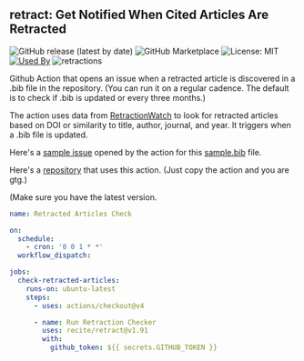## retract: Get Notified When Cited Articles Are Retracted

![GitHub release (latest by date)](https://img.shields.io/github/v/release/recite/retract)
![GitHub Marketplace](https://img.shields.io/badge/GitHub%20Marketplace-retract)
![License: MIT](https://img.shields.io/badge/License-MIT-yellow.svg)
[![Used By](https://img.shields.io/endpoint?url=https://raw.githubusercontent.com/gojiplus/adjacent/main/docs/retract.json)](https://github.com/search?q=recite/retract+path%3A.github%2Fworkflows+language%3AYAML&type=code)
![retractions](https://img.shields.io/endpoint?url=https://raw.githubusercontent.com/recite/retract/main/.github/badges/retraction_status.json)

Github Action that opens an issue when a retracted article is discovered in a .bib file in the repository. (You can run it on a regular cadence. The default is to check if .bib is updated or every three months.)

The action uses data from [RetractionWatch](https://gitlab.com/crossref/retraction-watch-data) to look for retracted articles based on DOI or similarity to title, author, journal, and year. It triggers when a .bib file is updated.

Here's a [sample issue](https://github.com/recite/retract/issues/1) opened by the action for this [sample.bib](https://github.com/recite/retract/blob/main/sample.bib) file.

Here's a [repository](https://github.com/soodoku/adult/) that uses this action. (Just copy the action and you are gtg.)

(Make sure you have the latest version.

```yaml
name: Retracted Articles Check

on:
  schedule:
    - cron: '0 0 1 * *'
  workflow_dispatch:

jobs:
  check-retracted-articles:
    runs-on: ubuntu-latest
    steps:
      - uses: actions/checkout@v4

      - name: Run Retraction Checker
        uses: recite/retract@v1.91
        with:
          github_token: ${{ secrets.GITHUB_TOKEN }}
```
